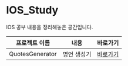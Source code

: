 # IOS_Study

IOS 공부 내용을 정리해놓은 공간입니다.

| 프로젝트 이름   | 내용        | 바로가기     |
| --------------- | ----------- | ------------ |
| QuotesGenerator | 명언 생성기 | [바로가기]() |

